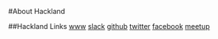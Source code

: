#About Hackland

##Hackland Links
[www](http://hackland.nz/)
[slack](https://hakland.slack.com)
[github](https://github.com/HakLand/)
[twitter](https://twitter.com/AKL_Hackspace/)
[facebook](https://www.facebook.com/AuckHackspace/)
[meetup](https://www.meetup.com/HackLand/)
